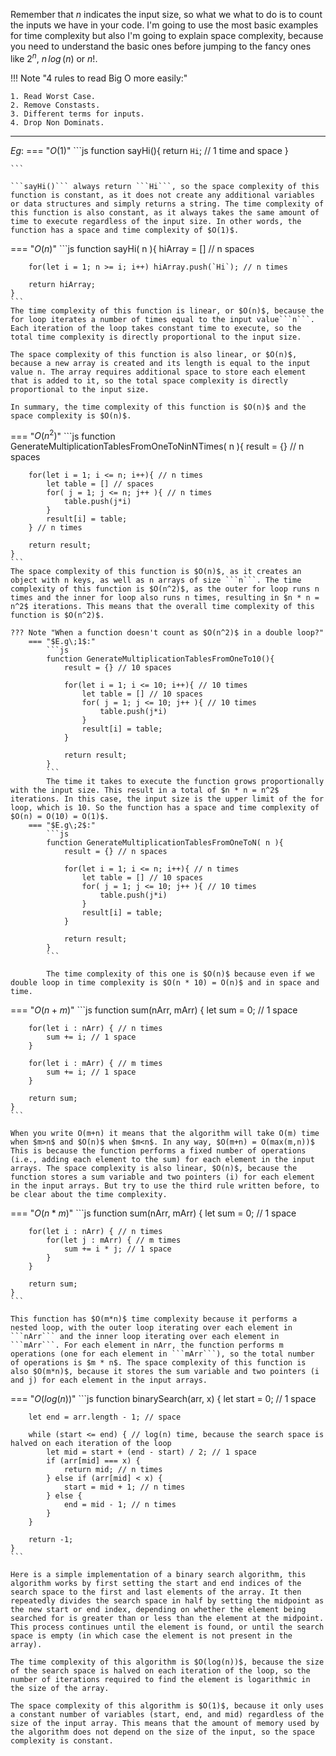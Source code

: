 Remember that $n$ indicates the input size, so what we what to do is to count the inputs we have in your code. 
I'm going to use the most basic examples for time complexity but also I'm going to explain space complexity, because you need to understand the basic ones before jumping to the fancy ones like $2^n$, $n\,log\,(n)$ or $n!$.

!!! Note "4 rules to read Big O more easily:"

    1. Read Worst Case.
    2. Remove Constasts.
    3. Different terms for inputs.
    4. Drop Non Dominats.

---

$Eg:$
=== "$O(1)$"
    ```js
    function sayHi(){
        return `Hi`; // 1 time and space
    }

    ```

    ```sayHi()``` always return ```Hi```, so the space complexity of this function is constant, as it does not create any additional variables or data structures and simply returns a string. The time complexity of this function is also constant, as it always takes the same amount of time to execute regardless of the input size. In other words, the function has a space and time complexity of $O(1)$.

=== "$O(n)$"
    ```js
    function sayHi( n ){
        hiArray = [] // n spaces

        for(let i = 1; n >= i; i++) hiArray.push(`Hi`); // n times

        return hiArray;
    }
    ```
    The time complexity of this function is linear, or $O(n)$, because the for loop iterates a number of times equal to the input value```n```. Each iteration of the loop takes constant time to execute, so the total time complexity is directly proportional to the input size.

    The space complexity of this function is also linear, or $O(n)$, because a new array is created and its length is equal to the input value n. The array requires additional space to store each element that is added to it, so the total space complexity is directly proportional to the input size.

    In summary, the time complexity of this function is $O(n)$ and the space complexity is $O(n)$.

=== "$O(n^2)$"
    ```js
    function GenerateMultiplicationTablesFromOneToNinNTimes( n ){
        result = {} // n spaces 

        for(let i = 1; i <= n; i++){ // n times
            let table = [] // spaces
            for( j = 1; j <= n; j++ ){ // n times
                table.push(j*i)
            }
            result[i] = table;
        } // n times

        return result;
    }
    ```
    The space complexity of this function is $O(n)$, as it creates an object with n keys, as well as n arrays of size ```n```. The time complexity of this function is $O(n^2)$, as the outer for loop runs n times and the inner for loop also runs n times, resulting in $n * n = n^2$ iterations. This means that the overall time complexity of this function is $O(n^2)$.

    ??? Note "When a function doesn't count as $O(n^2)$ in a double loop?"
        === "$E.g\;1$:"
            ```js
            function GenerateMultiplicationTablesFromOneTo10(){
                result = {} // 10 spaces 

                for(let i = 1; i <= 10; i++){ // 10 times
                    let table = [] // 10 spaces 
                    for( j = 1; j <= 10; j++ ){ // 10 times
                        table.push(j*i)
                    }
                    result[i] = table;
                }

                return result;
            }
            ```
            The time it takes to execute the function grows proportionally with the input size. This result in a total of $n * n = n^2$ iterations. In this case, the input size is the upper limit of the for loop, which is 10. So the function has a space and time complexity of $O(n) = O(10) = O(1)$.
        === "$E.g\;2$:"
            ```js
            function GenerateMultiplicationTablesFromOneToN( n ){
                result = {} // n spaces 

                for(let i = 1; i <= n; i++){ // n times
                    let table = [] // 10 spaces
                    for( j = 1; j <= 10; j++ ){ // 10 times
                        table.push(j*i)
                    }
                    result[i] = table;
                }

                return result;
            }
            ```

            The time complexity of this one is $O(n)$ because even if we double loop in time complexity is $O(n * 10) = O(n)$ and in space and time.
=== "$O(n+m)$"
    ```js
    function sum(nArr, mArr) {
        let sum = 0; // 1 space

        for(let i : nArr) { // n times
            sum += i; // 1 space
        }

        for(let i : mArr) { // m times
            sum += i; // 1 space
        }

        return sum;
    }
    ```

    When you write O(m+n) it means that the algorithm will take O(m) time when $m>n$ and $O(n)$ when $m<n$. In any way, $O(m+n) = O(max(m,n))$
    This is because the function performs a fixed number of operations (i.e., adding each element to the sum) for each element in the input arrays. The space complexity is also linear, $O(n)$, because the function stores a sum variable and two pointers (i) for each element in the input arrays. But try to use the third rule written before, to be clear about the time complexity.

=== "$O(n*m)$"
    ```js
    function sum(nArr, mArr) {
        let sum = 0; // 1 space

        for(let i : nArr) { // n times
            for(let j : mArr) { // m times 
                sum += i * j; // 1 space
            }
        }

        return sum;
    }
    ```

    This function has $O(m*n)$ time complexity because it performs a nested loop, with the outer loop iterating over each element in ```nArr``` and the inner loop iterating over each element in ```mArr```. For each element in nArr, the function performs m operations (one for each element in ```mArr```), so the total number of operations is $m * n$. The space complexity of this function is also $O(m*n)$, because it stores the sum variable and two pointers (i and j) for each element in the input arrays.

=== "$O(log(n))$"
    ```js
    function binarySearch(arr, x) {
        let start = 0; // 1 space

        let end = arr.length - 1; // space

        while (start <= end) { // log(n) time, because the search space is halved on each iteration of the loop
            let mid = start + (end - start) / 2; // 1 space
            if (arr[mid] === x) {
                return mid; // n times
            } else if (arr[mid] < x) {
                start = mid + 1; // n times
            } else {
                end = mid - 1; // n times
            }
        }

        return -1;
    }
    ```
    
    Here is a simple implementation of a binary search algorithm, this algorithm works by first setting the start and end indices of the search space to the first and last elements of the array. It then repeatedly divides the search space in half by setting the midpoint as the new start or end index, depending on whether the element being searched for is greater than or less than the element at the midpoint. This process continues until the element is found, or until the search space is empty (in which case the element is not present in the array).

    The time complexity of this algorithm is $O(log(n))$, because the size of the search space is halved on each iteration of the loop, so the number of iterations required to find the element is logarithmic in the size of the array.

    The space complexity of this algorithm is $O(1)$, because it only uses a constant number of variables (start, end, and mid) regardless of the size of the input array. This means that the amount of memory used by the algorithm does not depend on the size of the input, so the space complexity is constant.